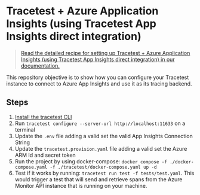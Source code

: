 # Tracetest + Azure Application Insights (using Tracetest App Insights direct integration)

> [Read the detailed recipe for setting up Tracetest + Azure Application Insights (using Tracetest App Insights direct integration) in our documentation.](https://docs.tracetest.io/examples-tutorials/recipes/running-tracetest-with-azure-app-insights)

This repository objective is to show how you can configure your Tracetest instance to connect to Azure App Insights and use it as its tracing backend.

## Steps

1. [Install the tracetest CLI](https://docs.tracetest.io/installing/)
2. Run `tracetest configure --server-url http://localhost:11633` on a terminal
3. Update the `.env` file adding a valid set the valid App Insights Connection String
4. Update the `tracetest.provision.yaml` file adding a valid set the Azure ARM Id and secret token
5. Run the project by using docker-compose: `docker compose -f ./docker-compose.yaml -f ./tracetest/docker-compose.yaml up -d`
6. Test if it works by running: `tracetest run test -f tests/test.yaml`. This would trigger a test that will send and retrieve spans from the Azure Monitor API instance that is running on your machine.
